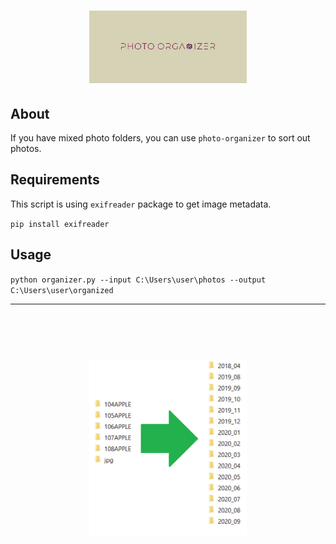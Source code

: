 <h1 align="center">
   <img src="screenshot/logo.png" style="max-width:50%;" />
</h1>

## About 

If you have mixed photo folders, you can use `photo-organizer` to sort out photos.


## Requirements

This script is using `exifreader` package to get image metadata.

`pip install exifreader`


## Usage

`python organizer.py --input C:\Users\user\photos --output C:\Users\user\organized`

<hr/>
<br><br>

<h1 align="center">
   <img src="screenshot/1.png"  style="max-width:50%;" />
</h1>
